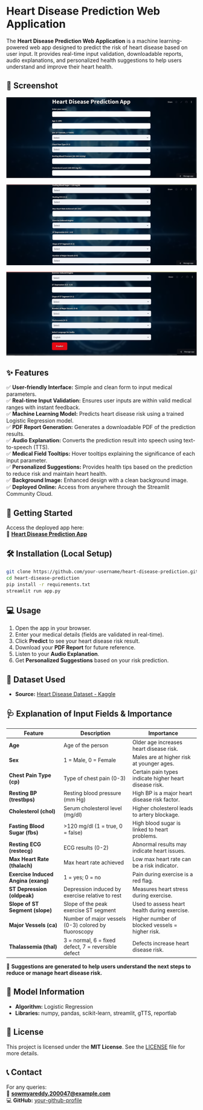 
#  Heart Disease Prediction Web Application

The **Heart Disease Prediction Web Application** is a machine learning-powered web app designed to predict the risk of heart disease based on user input. It provides real-time input validation, downloadable reports, audio explanations, and personalized health suggestions to help users understand and improve their heart health.

## 📸 Screenshot
> 

![Home Page](Screenshots/pic1.png)

![Home Page-2](Screenshots/pic2.png)

![Home Page-3](Screenshots/pic3.png)


## ✨ Features

✅ **User-friendly Interface:** Simple and clean form to input medical parameters.  
✅ **Real-time Input Validation:** Ensures user inputs are within valid medical ranges with instant feedback.  
✅ **Machine Learning Model:** Predicts heart disease risk using a trained Logistic Regression model.  
✅ **PDF Report Generation:** Generates a downloadable PDF of the prediction results.  
✅ **Audio Explanation:** Converts the prediction result into speech using text-to-speech (TTS).  
✅ **Medical Field Tooltips:** Hover tooltips explaining the significance of each input parameter.  
✅ **Personalized Suggestions:** Provides health tips based on the prediction to reduce risk and maintain heart health.  
✅ **Background Image:** Enhanced design with a clean background image.  
✅ **Deployed Online:** Access from anywhere through the Streamlit Community Cloud.  

## 🚀 Getting Started

Access the deployed app here:  
🔗 **[Heart Disease Prediction App](https://heart-disease-prediction-bgqhmfmjwmvjscatq3ph5j.streamlit.app/)**

## 🛠️ Installation (Local Setup)

```bash
git clone https://github.com/your-username/heart-disease-prediction.git
cd heart-disease-prediction
pip install -r requirements.txt
streamlit run app.py
```

## 💻 Usage

1. Open the app in your browser.
2. Enter your medical details (fields are validated in real-time).
3. Click **Predict** to see your heart disease risk result.
4. Download your **PDF Report** for future reference.
5. Listen to your **Audio Explanation**.
6. Get **Personalized Suggestions** based on your risk prediction.

## 🧠 Dataset Used

- **Source:** [Heart Disease Dataset - Kaggle](https://www.kaggle.com/datasets/johnsmith88/heart-disease-dataset)

## 🩺 Explanation of Input Fields & Importance

| Feature                 | Description                                                                                  | Importance                                                                      |
|------------------------ |----------------------------------------------------------------------------------------------|---------------------------------------------------------------------------------|
| **Age**                 | Age of the person                                                                            | Older age increases heart disease risk.                                        |
| **Sex**                 | 1 = Male, 0 = Female                                                                          | Males are at higher risk at younger ages.                                       |
| **Chest Pain Type (cp)**| Type of chest pain (0-3)                                                                      | Certain pain types indicate higher heart disease risk.                         |
| **Resting BP (trestbps)**| Resting blood pressure (mm Hg)                                                               | High BP is a major heart disease risk factor.                                   |
| **Cholesterol (chol)**  | Serum cholesterol level (mg/dl)                                                              | Higher cholesterol leads to artery blockage.                                   |
| **Fasting Blood Sugar (fbs)**| >120 mg/dl (1 = true, 0 = false)                                                        | High blood sugar is linked to heart problems.                                   |
| **Resting ECG (restecg)**| ECG results (0-2)                                                                            | Abnormal results may indicate heart issues.                                     |
| **Max Heart Rate (thalach)**| Max heart rate achieved                                                                  | Low max heart rate can be a risk indicator.                                     |
| **Exercise Induced Angina (exang)**| 1 = yes; 0 = no                                                                   | Pain during exercise is a red flag.                                             |
| **ST Depression (oldpeak)**| Depression induced by exercise relative to rest                                            | Measures heart stress during exercise.                                          |
| **Slope of ST Segment (slope)**| Slope of the peak exercise ST segment                                                  | Used to assess heart health during exercise.                                    |
| **Major Vessels (ca)**  | Number of major vessels (0-3) colored by fluoroscopy                                          | Higher number of blocked vessels = higher risk.                                 |
| **Thalassemia (thal)**  | 3 = normal, 6 = fixed defect, 7 = reversible defect                                           | Defects increase heart disease risk.                                            |



💬 **Suggestions are generated to help users understand the next steps to reduce or manage heart disease risk.**

## 🧠 Model Information

- **Algorithm:** Logistic Regression
- **Libraries:** numpy, pandas, scikit-learn, streamlit, gTTS, reportlab

## 📄 License

This project is licensed under the **MIT License**. See the [LICENSE](LICENSE) file for more details.


## 📞 Contact

For any queries:  
📧 **sowmyareddy.200047@example.com**  
💻 **GitHub:** [your-github-profile](https://github.com/sowmya5717)
